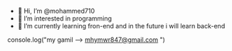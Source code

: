 - 👋 Hi, I’m @mohammed710
- 👀 I’m interested in programming
- 🌱 I’m currently learning fron-end and in the future i will learn back-end  

console.log("my gamil --> mhymwr847@gmail.com ")

<!---
mohammed710/mohammed710 is a ✨ special ✨ repository because its `README.md` (this file) appears on your GitHub profile.
You can click the Preview link to take a look at your changes.
--->

